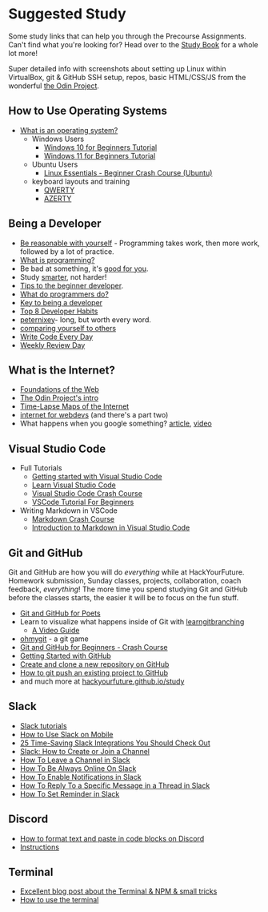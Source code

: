 # Suggested Study

Some study links that can help you through the Precourse Assignments. Can't find
what you're looking for? Head over to the
[Study Book](https://hackyourfuture.github.io/study) for a whole lot more!

Super detailed info with screenshots about setting up Linux within VirtualBox,
git & GitHub SSH setup, repos, basic HTML/CSS/JS from the wonderful
[the Odin Project](https://www.theodinproject.com/paths/foundations/courses/foundations).

## How to Use Operating Systems

- [What is an operating system?](https://edu.gcfglobal.org/en/computerbasics/understanding-operating-systems/1/)
  - Windows Users
    - [Windows 10 for Beginners Tutorial](https://www.youtube.com/watch?v=B-dYlgMMhEk&ab_channel=LearnitTraining)
    - [Windows 11 for Beginners Tutorial](https://www.youtube.com/watch?v=UKn-r3X2CLk)
  - Ubuntu Users
    - [Linux Essentials - Beginner Crash Course (Ubuntu)](https://www.youtube.com/watch?v=n_2jPbQornY&ab_channel=Herbertech)
  - keyboard layouts and training
    - [QWERTY](https://www.qwerty.expert/guest/ITMSCYRG/practice)
    - [AZERTY](https://www.typinglessons-online.com/SelectExerciseWithCharacters?GroupIndex=8)

## Being a Developer

- [Be reasonable with yourself](http://norvig.com/21-days.html) - Programming
  takes work, then more work, followed by a lot of practice.
- [What is programming?](https://shawnr.gitbooks.io/practical-introduction-to-javascript/content/what-is-programming/)
- Be bad at something, it's
  [good for you](https://www.ted.com/talks/eduardo_briceno_how_to_get_better_at_the_things_you_care_about).
- Study [smarter](https://youtu.be/Xt5qpbiqw2g?t=297), not harder!
- [Tips to the beginner developer](https://www.codementor.io/learn-programming/tips-on-becoming-a-software-engineer).
- [What do programmers do?](https://www.youtube.com/watch?v=g4a7_HH9Wbg)
- [Key to being a developer](https://medium.com/@rhamedy/key-habits-and-things-i-wish-i-knew-earlier-as-a-developer-43c9466a0407)
- [Top 8 Developer Habits](https://www.youtube.com/watch?v=DwQ7psiU23I&index=1&list=PL0zVEGEvSaeGY3RMjGo4CgMPN42_U9Glu)
- [peternixey](http://peternixey.com/post/83510597580/how-to-be-a-great-software-developer)-
  long, but worth every word.
- [comparing yourself to others](https://medium.freecodecamp.org/a-better-way-to-compare-yourself-43cf37616570)
- [Write Code Every Day](https://johnresig.com/blog/write-code-every-day/)
- [Weekly Review Day](https://www.youtube.com/watch?v=PlTrxpNaZI8)

## What is the Internet?

- [Foundations of the Web](https://shawnr.gitbooks.io/foundations-of-the-web/)
- [The Odin Project's intro](https://www.theodinproject.com/courses/web-development-101/lessons/how-does-the-web-work)
- [Time-Lapse Maps of the Internet](https://www.vox.com/a/internet-maps)
- [internet for webdevs](https://www.youtube.com/watch?v=e4S8zfLdLgQ) \(and
  there's a part two\)
- What happens when you google something?
  [article](https://github.com/alex/what-happens-when),
  [video](https://www.youtube.com/watch?v=dh406O2v_1c)

## Visual Studio Code

- Full Tutorials
  - [Getting started with Visual Studio Code](https://code.visualstudio.com/docs/introvideos/basics)
  - [Learn Visual Studio Code](https://www.youtube.com/watch?v=yjeHLSrhPao&ab_channel=CodingwithEstefania)
  - [Visual Studio Code Crash Course](https://www.youtube.com/watch?v=WPqXP_kLzpo&ab_channel=freeCodeCamp.org)
  - [VSCode Tutorial For Beginners](https://www.youtube.com/watch?v=ORrELERGIHs&ab_channel=TechWithTim)
- Writing Markdown in VSCode
  - [Markdown Crash Course](https://www.youtube.com/watch?v=HUBNt18RFbo&ab_channel=TraversyMedia)
  - [Introduction to Markdown in Visual Studio Code](https://www.youtube.com/watch?v=pTCROLZLhDM&ab_channel=JamesQQuick)

## Git and GitHub

Git and GitHub are how you will do _everything_ while at HackYourFuture.
Homework submission, Sunday classes, projects, collaboration, coach feedback,
_everything_! The more time you spend studying Git and GitHub before the classes
starts, the easier it will be to focus on the fun stuff.

- [Git and GitHub for Poets](https://www.youtube.com/playlist?list=PLRqwX-V7Uu6ZF9C0YMKuns9sLDzK6zoiV)
- Learn to visualize what happens inside of Git with
  [learngitbranching](https://learngitbranching.js.org/)
  - [A Video Guide](https://www.youtube.com/watch?v=dG0ke9vILQM)
- [ohmygit](https://ohmygit.org/) - a git game
- [Git and GitHub for Beginners - Crash Course](https://www.youtube.com/watch?v=RGOj5yH7evk&ab_channel=freeCodeCamp.org)
- [Getting Started with GitHub](https://help.github.com/en/github/getting-started-with-github)
- [Create and clone a new repository on GitHub](https://www.youtube.com/watch?v=Oz8rtnBJHlA&ab_channel=KahanDataSolutions)
- [How to git push an existing project to GitHub](https://www.theserverside.com/blog/Coffee-Talk-Java-News-Stories-and-Opinions/How-to-push-an-existing-project-to-GitHub)
- and much more at
  [hackyourfuture.github.io/study](https://hackyourfuture.github.io/study)

## Slack

- [Slack tutorials](https://www.youtube.com/playlist?list=PLbuS6lXApAH-I0Vaag2O4L5bnAtmwzZrO)
- [How to Use Slack on Mobile](https://www.youtube.com/watch?v=QAUEAUlnnCQ&ab_channel=AppOfTheDay)
- [25 Time-Saving Slack Integrations You Should Check Out](https://www.youtube.com/watch?v=Oq-Q0jh7H3o&ab_channel=Kinsta)
- [Slack: How to Create or Join a Channel](https://www.youtube.com/watch?v=-jplVzYa2QI&ab_channel=ASULearningExperience%28LX%29)
- [How To Leave a Channel in Slack](https://www.youtube.com/watch?v=XQnjfj-Hu8A&ab_channel=CheckmarkTutorials)
- [How To Be Always Online On Slack](https://www.youtube.com/watch?v=xTid1A0PAIs&list=PLbuS6lXApAH-I0Vaag2O4L5bnAtmwzZrO&index=8&ab_channel=CheckmarkTutorials)
- [How To Enable Notifications in Slack](https://www.youtube.com/watch?v=D_QDM9IoTN8&list=PLbuS6lXApAH-I0Vaag2O4L5bnAtmwzZrO&index=24&ab_channel=CheckmarkTutorials)
- [How To Reply To a Specific Message in a Thread in Slack](https://www.youtube.com/watch?v=8KE8Qnp2Beo&list=PLbuS6lXApAH-I0Vaag2O4L5bnAtmwzZrO&index=52&ab_channel=CheckmarkTutorials)
- [How To Set Reminder in Slack](https://www.youtube.com/watch?v=SCptDZbguuc&list=PLbuS6lXApAH-I0Vaag2O4L5bnAtmwzZrO&index=39&ab_channel=CheckmarkTutorials)

## Discord

- [How to format text and paste in code blocks on Discord](https://gist.github.com/matthewzring/9f7bbfd102003963f9be7dbcf7d40e51)
- [Instructions](https://github.com/HackYourFutureBelgium/home/blob/9c48d8ba996cb8d2d09f37af7fe87387c48e44ee/curriculum/precourse/assets/Discord.pdf)

## Terminal

- [Excellent blog post about the Terminal & NPM & small tricks](https://www.joshwcomeau.com/javascript/terminal-for-js-devs/)
- [How to use the terminal](https://www.freecodecamp.org/news/command-line-for-beginners/)
